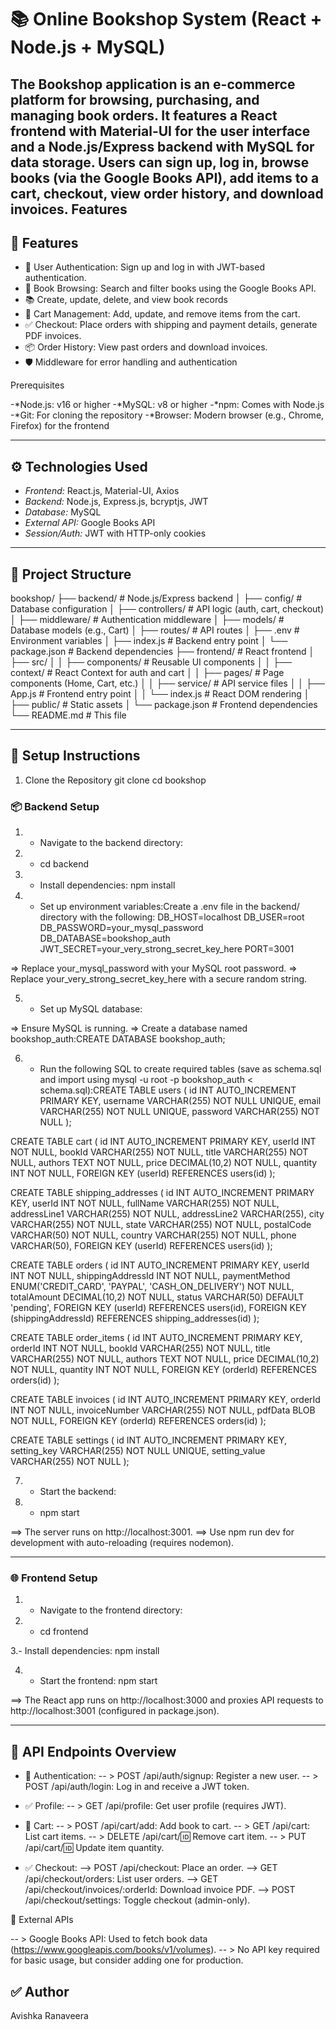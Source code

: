 # 📚 Online Bookshop System (React + Node.js + MySQL)

The Bookshop application is an e-commerce platform for browsing, purchasing, and managing book orders. It features a React frontend with Material-UI for the user interface and a Node.js/Express backend with MySQL for data storage. Users can sign up, log in, browse books (via the Google Books API), add items to a cart, checkout, view order history, and download invoices.
Features
--------------------
## 🚀 Features

- 🔐 User Authentication: Sign up and log in with JWT-based authentication.
- 🔎 Book Browsing: Search and filter books using the Google Books API.
- 📚 Create, update, delete, and view book records
- 🛒 Cart Management: Add, update, and remove items from the cart.
- ✅ Checkout: Place orders with shipping and payment details, generate PDF invoices.
- 📦 Order History: View past orders and download invoices.
- 🛡 Middleware for error handling and authentication


Prerequisites

-*Node.js: v16 or higher
-*MySQL: v8 or higher
-*npm: Comes with Node.js
-*Git: For cloning the repository
-*Browser: Modern browser (e.g., Chrome, Firefox) for the frontend

--------------------

## ⚙ Technologies Used

- *Frontend:* React.js, Material-UI, Axios
- *Backend:* Node.js, Express.js, bcryptjs, JWT
- *Database:* MySQL
- *External API:* Google Books API
- *Session/Auth:* JWT with HTTP-only cookies

--------------------


## 📁 Project Structure

bookshop/
├── backend/                    # Node.js/Express backend
│   ├── config/                 # Database configuration
│   ├── controllers/            # API logic (auth, cart, checkout)
│   ├── middleware/             # Authentication middleware
│   ├── models/                 # Database models (e.g., Cart)
│   ├── routes/                 # API routes
│   ├── .env                    # Environment variables
│   ├── index.js                # Backend entry point
│   └── package.json            # Backend dependencies
├── frontend/                   # React frontend
│   ├── src/
│   │   ├── components/         # Reusable UI components
│   │   ├── context/            # React Context for auth and cart
│   │   ├── pages/              # Page components (Home, Cart, etc.)
│   │   ├── service/            # API service files
│   │   ├── App.js              # Frontend entry point
│   │   └── index.js            # React DOM rendering
│   ├── public/                 # Static assets
│   └── package.json            # Frontend dependencies
└── README.md                   # This file

--------------------


## 📌 Setup Instructions

1. Clone the Repository
git clone <repository-url>
cd bookshop

### 📦 Backend Setup

1. - Navigate to the backend directory:
2. - cd backend

3. - Install dependencies:
npm install


4. - Set up environment variables:Create a .env file in the backend/ directory with the following:
    DB_HOST=localhost
    DB_USER=root
    DB_PASSWORD=your_mysql_password
    DB_DATABASE=bookshop_auth
    JWT_SECRET=your_very_strong_secret_key_here
    PORT=3001


=> Replace your_mysql_password with your MySQL root password.
=> Replace your_very_strong_secret_key_here with a secure random string.


5. - Set up MySQL database:

=> Ensure MySQL is running.
=> Create a database named bookshop_auth:CREATE DATABASE bookshop_auth;


6. - Run the following SQL to create required tables (save as schema.sql and import using mysql -u root -p bookshop_auth < schema.sql):CREATE TABLE users (
    id INT AUTO_INCREMENT PRIMARY KEY,
    username VARCHAR(255) NOT NULL UNIQUE,
    email VARCHAR(255) NOT NULL UNIQUE,
    password VARCHAR(255) NOT NULL
);

CREATE TABLE cart (
    id INT AUTO_INCREMENT PRIMARY KEY,
    userId INT NOT NULL,
    bookId VARCHAR(255) NOT NULL,
    title VARCHAR(255) NOT NULL,
    authors TEXT NOT NULL,
    price DECIMAL(10,2) NOT NULL,
    quantity INT NOT NULL,
    FOREIGN KEY (userId) REFERENCES users(id)
);

CREATE TABLE shipping_addresses (
    id INT AUTO_INCREMENT PRIMARY KEY,
    userId INT NOT NULL,
    fullName VARCHAR(255) NOT NULL,
    addressLine1 VARCHAR(255) NOT NULL,
    addressLine2 VARCHAR(255),
    city VARCHAR(255) NOT NULL,
    state VARCHAR(255) NOT NULL,
    postalCode VARCHAR(50) NOT NULL,
    country VARCHAR(255) NOT NULL,
    phone VARCHAR(50),
    FOREIGN KEY (userId) REFERENCES users(id)
);

CREATE TABLE orders (
    id INT AUTO_INCREMENT PRIMARY KEY,
    userId INT NOT NULL,
    shippingAddressId INT NOT NULL,
    paymentMethod ENUM('CREDIT_CARD', 'PAYPAL', 'CASH_ON_DELIVERY') NOT NULL,
    totalAmount DECIMAL(10,2) NOT NULL,
    status VARCHAR(50) DEFAULT 'pending',
    FOREIGN KEY (userId) REFERENCES users(id),
    FOREIGN KEY (shippingAddressId) REFERENCES shipping_addresses(id)
);

CREATE TABLE order_items (
    id INT AUTO_INCREMENT PRIMARY KEY,
    orderId INT NOT NULL,
    bookId VARCHAR(255) NOT NULL,
    title VARCHAR(255) NOT NULL,
    authors TEXT NOT NULL,
    price DECIMAL(10,2) NOT NULL,
    quantity INT NOT NULL,
    FOREIGN KEY (orderId) REFERENCES orders(id)
);

CREATE TABLE invoices (
    id INT AUTO_INCREMENT PRIMARY KEY,
    orderId INT NOT NULL,
    invoiceNumber VARCHAR(255) NOT NULL,
    pdfData BLOB NOT NULL,
    FOREIGN KEY (orderId) REFERENCES orders(id)
);

CREATE TABLE settings (
    id INT AUTO_INCREMENT PRIMARY KEY,
    setting_key VARCHAR(255) NOT NULL UNIQUE,
    setting_value VARCHAR(255) NOT NULL
);



7. - Start the backend:
8. - npm start


==> The server runs on http://localhost:3001.
==> Use npm run dev for development with auto-reloading (requires nodemon).

--------------------

### 🌐 Frontend Setup


1. - Navigate to the frontend directory:
2. - cd frontend

3.- Install dependencies:
npm install

4. - Start the frontend:
npm start

==> The React app runs on http://localhost:3000 and proxies API requests to http://localhost:3001 (configured in package.json).

--------------------


## 🔌 API Endpoints Overview


- 🔐 Authentication:
-- > POST /api/auth/signup: Register a new user.
-- > POST /api/auth/login: Log in and receive a JWT token.


- ✅ Profile:
-- > GET /api/profile: Get user profile (requires JWT).


- 🛒 Cart:
-- > POST /api/cart/add: Add book to cart.
-- > GET /api/cart: List cart items.
-- > DELETE /api/cart/:id: Remove cart item.
-- > PUT /api/cart/:id: Update item quantity.


- ✅ Checkout:
--> POST /api/checkout: Place an order.
--> GET /api/checkout/orders: List user orders.
--> GET /api/checkout/invoices/:orderId: Download invoice PDF.
--> POST /api/checkout/settings: Toggle checkout (admin-only).



🔎 External APIs

-- > Google Books API: Used to fetch book data (https://www.googleapis.com/books/v1/volumes).
-- > No API key required for basic usage, but consider adding one for production.


## ✅ Author
Avishka Ranaveera


